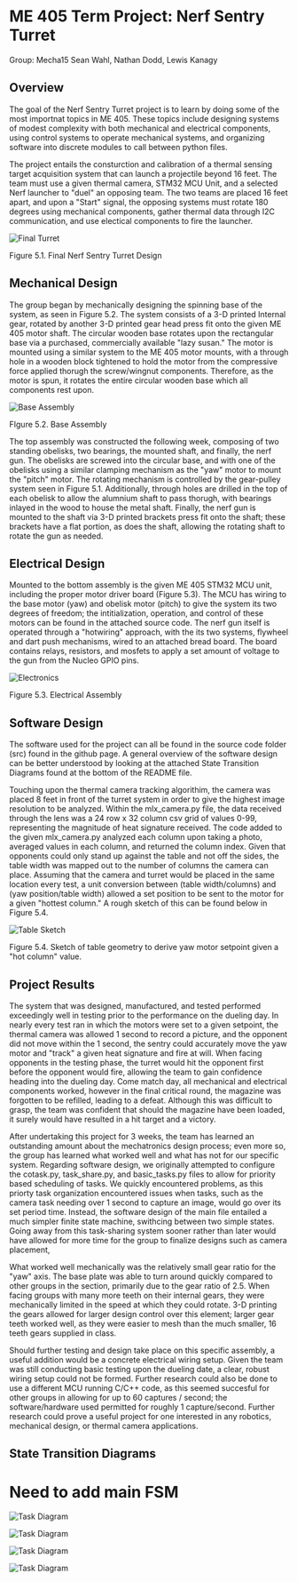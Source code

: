 # ME 405 Term Project: Nerf Sentry Turret

Group: Mecha15
Sean Wahl, Nathan Dodd, Lewis Kanagy

## Overview

The goal of the Nerf Sentry Turret project is to learn by doing some of the most importnat topics in ME 405. These topics include 
designing systems of modest complexity with both mechanical and electrical components, using control systems to operate mechanical systems, and 
organizing software into discrete modules to call between python files. 

The project entails the consturction and calibration of a thermal sensing target acquisition system that can launch a projectile beyond 
16 feet. The team must use a given thermal camera, STM32 MCU Unit, and a selected Nerf launcher to "duel" an opposing team. The two teams are 
placed 16 feet apart, and upon a "Start" signal, the opposing systems must rotate 180 degrees using mechanical components, gather thermal data through I2C communication,
and use electical components to fire the launcher.

![Final Turret](./images/Turret.jpeg)

Figure 5.1. Final Nerf Sentry Turret Design

## Mechanical Design

The group began by mechanically designing the spinning base of the system, as seen in Figure 5.2. The system consists of a 3-D printed Internal gear, rotated by another
3-D printed gear head press fit onto the given ME 405 motor shaft. The circular wooden base rotates upon the rectangular base via a purchased, commercially available 
"lazy susan." The motor is mounted using a similar system to the ME 405 motor mounts, with a through hole in a wooden block tightened to hold the motor from the compressive
force applied thorugh the screw/wingnut components. Therefore, as the motor is spun, it rotates the entire circular wooden base which all components rest upon. 

![Base Assembly](./images/Base.jpeg)

FIgure 5.2. Base Assembly

The top assembly was constructed the following week, composing of two standing obelisks, two bearings, the mounted shaft, and finally, the nerf gun. The obelisks are screwed
into the circular base, and with one of the obelisks using a similar clamping mechanism as the "yaw" motor to mount the "pitch" motor. The rotating mechanism is controlled by 
the gear-pulley system seen in Figure 5.1. Additionally, through holes are drilled  in the top of each obelisk to allow the alumnium shaft to pass thorugh, with bearings inlayed 
in the wood to house the metal shaft. Finally, the nerf gun is mounted to the shaft via 3-D printed brackets press fit onto the shaft; these brackets have a flat portion, as does the 
shaft, allowing the rotating shaft to rotate the gun as needed.

## Electrical Design

Mounted to the bottom assembly is the given ME 405 STM32 MCU unit, including the proper motor driver board (Figure 5.3). The MCU has wiring to the base motor (yaw) and obelisk 
motor (pitch) to give the system its two degrees of freedom; the intitialization, operation, and control of these motors can be found in the attached source code. The 
nerf gun itself is operated through a "hotwiring" approach, with the its two systems, flywheel and dart push mechanisms, wired to an attached bread board. The board 
contains relays, resistors, and mosfets to apply a set amount of voltage to the gun from the Nucleo GPIO pins. 

![Electronics](./images/Electronics.jpeg)

Figure 5.3. Electrical Assembly

## Software Design 

The software used for the project can all be found in the source code folder (src) found in the github page. A general overview of the software design can be better understood by 
looking at the attached State Transition Diagrams found at the bottom of the README file. 

Touching upon the thermal camera tracking algorithim, the camera was placed 8 feet in front of the turret system in order to give the highest image resolution to be analyzed. Within the 
mlx_camera.py file, the data received through the lens was a 24 row x 32 column csv grid of values 0-99, representing the magnitude of heat signature received. The code added to
the given mlx_camera.py analyzed each column upon taking a photo, averaged values in each column, and returned the column index. Given that opponents could only stand up against the table
and not off the sides, the table width was mapped out to the number of columns the camera can place. Assuming that the camera and turret would be placed in the same location every test, 
a unit conversion between (table width/columns) and (yaw position/table width) allowed a set position to be sent to the motor for a given "hottest column." A rough sketch of this can be
found below in Figure 5.4.

![Table Sketch](./images/Table_sketch.jpeg)

Figure 5.4. Sketch of table geometry to derive yaw motor setpoint given a "hot column" value.

## Project Results

The system that was designed, manufactured, and tested performed exceedingly well in testing prior to the performance on the dueling day. In nearly every test ran in which the motors
were set to a given setpoint, the thermal camera was allowed 1 second to record a picture, and the opponent did not move within the 1 second, the sentry could accurately move the yaw
motor and "track" a given heat signature and fire at will. When facing opponents in the testing phase, the turret would hit the opponent first before the opponent would fire, 
allowing the team to gain confidence heading into the dueling day. Come match day, all mechanical and electrical components worked, however in the final critical round, the 
magazine was forgotten to be refilled, leading to a defeat. Although this was difficult to grasp, the team was confident that should the magazine have been loaded, it surely would have
resulted in a hit target and a victory.

After undertaking this project for 3 weeks, the team has learned an outstanding amount about the mechatronics design process; even more so, the group has learned what worked well
and what has not for our specific system. Regarding software design, we originally attempted to configure the cotask.py, task_share.py, and basic_tasks.py files to allow for 
priority based scheduling of tasks. We quickly encountered problems, as this priorty task organization encountered issues when tasks, such as the camera task needing over 1 second
to capture an image, would go over its set period time. Instead, the software design of the main file entailed a much simpler finite state machine, swithcing between two simple states.
Going away from this task-sharing system sooner rather than later would have allowed for more time for the group to finalize designs such as camera placement, 

What worked well mechanically was the relatively small gear ratio for the "yaw" axis. The base plate was able to turn around quickly compared to other groups in the section, primarily
due to the gear ratio of 2.5. When facing groups with many more teeth on their internal gears, they were mechanically limited in the speed at which they could rotate. 
3-D printing the gears allowed for larger design control over this element; larger gear teeth worked well, as they were easier to mesh than the much smaller, 16 teeth gears supplied
in class.

Should further testing and design take place on this specific assembly, a useful addition would be a concrete electrical wiring setup. Given the team was still conducting basic testing
upon the dueling date, a clear, robust wiring setup could not be formed. Further research could also be done to use a different MCU running C/C++ code, as this seemed succesful for 
other groups in allowing for up to 60 captures / second; the software/hardware used permitted for roughly 1 capture/second. Further research could prove a useful project for one
interested in any robotics, mechanical design, or thermal camera applications. 

## State Transition Diagrams

# Need to add main FSM

![Task Diagram](./images/controller_motor_states.png)

![Task Diagram](./images/encoder_states.png)

![Task Diagram](./images/nerf_states.png)

![Task Diagram](./images/camera_states.png)
